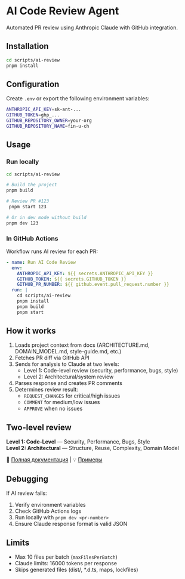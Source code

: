 # AI Code Review Agent

Automated PR review using Anthropic Claude with GitHub integration.

## Installation

```bash
cd scripts/ai-review
pnpm install
```

## Configuration

Create `.env` or export the following environment variables:

```bash
ANTHROPIC_API_KEY=sk-ant-...
GITHUB_TOKEN=ghp_...
GITHUB_REPOSITORY_OWNER=your-org
GITHUB_REPOSITORY_NAME=fin-u-ch
```

## Usage

### Run locally

```bash
cd scripts/ai-review

# Build the project
pnpm build

# Review PR #123
 pnpm start 123

# Or in dev mode without build
pnpm dev 123
```

### In GitHub Actions

Workflow runs AI review for each PR:

```yaml
- name: Run AI Code Review
  env:
    ANTHROPIC_API_KEY: ${{ secrets.ANTHROPIC_API_KEY }}
    GITHUB_TOKEN: ${{ secrets.GITHUB_TOKEN }}
    GITHUB_PR_NUMBER: ${{ github.event.pull_request.number }}
  run: |
    cd scripts/ai-review
    pnpm install
    pnpm build
    pnpm start
```

## How it works

1. Loads project context from docs (ARCHITECTURE.md, DOMAIN_MODEL.md, style-guide.md, etc.)
2. Fetches PR diff via GitHub API
3. Sends for analysis to Claude at two levels:
   - Level 1: Code-level review (security, performance, bugs, style)
   - Level 2: Architectural/system review
4. Parses response and creates PR comments
5. Determines review result:
   - `REQUEST_CHANGES` for critical/high issues
   - `COMMENT` for medium/low issues
   - `APPROVE` when no issues

## Two-level review

**Level 1: Code-Level** — Security, Performance, Bugs, Style  
**Level 2: Architectural** — Structure, Reuse, Complexity, Domain Model

📖 [Полная документация](../../docs/ai-context/REVIEW_LEVELS.md) | 💡 [Примеры](../../docs/ai-context/REVIEW_EXAMPLE.md)

## Debugging

If AI review fails:

1. Verify environment variables
2. Check GitHub Actions logs
3. Run locally with `pnpm dev <pr-number>`
4. Ensure Claude response format is valid JSON

## Limits

- Max 10 files per batch (`maxFilesPerBatch`)
- Claude limits: 16000 tokens per response
- Skips generated files (dist/, \*.d.ts, maps, lockfiles)
